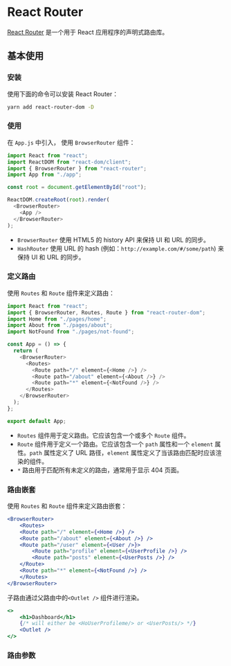 # React Router

[React Router](https://reactrouter.com) 是一个用于 React 应用程序的声明式路由库。

## 基本使用

### 安装

使用下面的命令可以安装 React Router：

```bash
yarn add react-router-dom -D
```

### 使用

在 `App.js` 中引入， 使用 `BrowserRouter` 组件：

```js
import React from "react";
import ReactDOM from "react-dom/client";
import { BrowserRouter } from "react-router";
import App from "./app";

const root = document.getElementById("root");

ReactDOM.createRoot(root).render(
  <BrowserRouter>
    <App />
  </BrowserRouter>
);
```

- `BrowserRouter` 使用 HTML5 的 history API 来保持 UI 和 URL 的同步。
- `HashRouter` 使用 URL 的 hash (例如：`http://example.com/#/some/path`) 来保持 UI 和 URL 的同步。

### 定义路由

使用 `Routes` 和 `Route` 组件来定义路由：

```js
import React from "react";
import { BrowserRouter, Routes, Route } from "react-router-dom";
import Home from "./pages/home";
import About from "./pages/about";
import NotFound from "./pages/not-found";

const App = () => {
  return (
    <BrowserRouter>
      <Routes>
        <Route path="/" element={<Home />} />
        <Route path="/about" element={<About />} />
        <Route path="*" element={<NotFound />} />
      </Routes>
    </BrowserRouter>
  );
};

export default App;
```

- `Routes` 组件用于定义路由。它应该包含一个或多个 `Route` 组件。
- `Route` 组件用于定义一个路由。它应该包含一个 `path` 属性和一个 `element` 属性。`path` 属性定义了 URL 路径，`element` 属性定义了当该路由匹配时应该渲染的组件。
- `*` 路由用于匹配所有未定义的路由，通常用于显示 404 页面。

### 路由嵌套

使用 `Routes` 和 `Route` 组件来定义路由嵌套：

```jsx
<BrowserRouter>
    <Routes>
    <Route path="/" element={<Home />} />
    <Route path="/about" element={<About />} />
    <Route path="/user" element={<User />}>
        <Route path="profile" element={<UserProfile />} />
        <Route path="posts" element={<UserPosts />} />
    </Route>
    <Route path="*" element={<NotFound />} />
    </Routes>
</BrowserRouter>
```

子路由通过父路由中的`<Outlet />` 组件进行渲染。

```jsx
<>
    <h1>Dashboard</h1>
    {/* will either be <HoUserProfileme/> or <UserPosts/> */}
    <Outlet />
</>
```

### 路由参数

